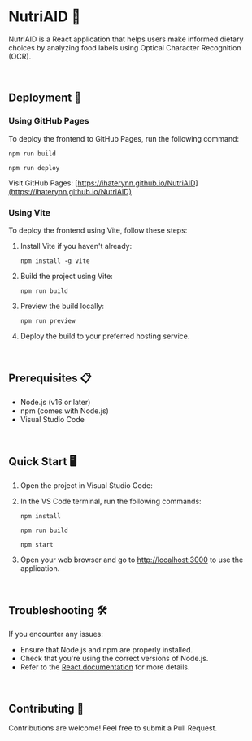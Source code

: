 # NutriAID 🍏

NutriAID is a React application that helps users make informed dietary choices by analyzing food labels using Optical Character Recognition (OCR).

<br> 

## Deployment 🚀

### Using GitHub Pages

To deploy the frontend to GitHub Pages, run the following command:

  ```
  npm run build
  ```
  ```
  npm run deploy
  ```

Visit GitHub Pages: [https://ihaterynn.github.io/NutriAID](https://ihaterynn.github.io/NutriAID)

### Using Vite

To deploy the frontend using Vite, follow these steps:

1. Install Vite if you haven't already:

   ```
   npm install -g vite
   ```

2. Build the project using Vite:

   ```
   npm run build
   ```

3. Preview the build locally:

   ```
   npm run preview
   ```

4. Deploy the build to your preferred hosting service.

<br> 

## Prerequisites 📋

- Node.js (v16 or later)
- npm (comes with Node.js)
- Visual Studio Code

<br> 

## Quick Start 🖥️ 

1. Open the project in Visual Studio Code:

2. In the VS Code terminal, run the following commands:

   ```
   npm install
   ```
   ```
   npm run build
   ```
   ```
   npm start
   ```

3. Open your web browser and go to [http://localhost:3000](http://localhost:3000) to use the application.

<br> 

## Troubleshooting 🛠️ 

If you encounter any issues:
- Ensure that Node.js and npm are properly installed.
- Check that you're using the correct versions of Node.js.
- Refer to the [React documentation](https://reactjs.org/docs/getting-started.html) for more details.

<br> 

## Contributing 🤝 

Contributions are welcome! Feel free to submit a Pull Request.